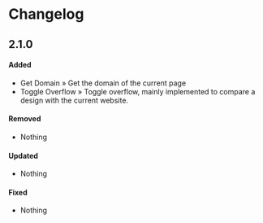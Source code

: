 # Changelog

## 2.1.0

#### Added

- Get Domain » Get the domain of the current page
- Toggle Overflow » Toggle overflow, mainly implemented to compare a design with the current website.

#### Removed

- Nothing

#### Updated

- Nothing

#### Fixed

- Nothing
